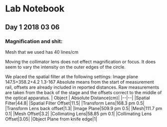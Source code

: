 # Lab Notebook 
## Day 1 2018 03 06
### Magnification and shit:



Mesh that we used has 40 lines/cm

Moving the collimator lens does not effect magnification or focus. It does seem to vary the intensity on the outer edges of the circle. 

We placed the spatial filter at the following settings:
Image plane
147.5+358.2+4.2
1.3-167
Absolute means from the start of measurement rail, offsets are already included in reported distances. Raw measurements are taken from the back of the stage and the offsets correct to the middle of the optical apparatus. 
| Object | Absolute Distance(cm)|
|--|--|
|Spatial Filter|44.8|
|Spatial Filter Offset|11.5|
|Transform Lens|168.3 pm 0.5|
|Transform Lens back offset|1.3|
|Image Plane|509.9 pm 0.5|
|Mesh|111.7 pm 0.1|
|Mesh Offset|3.2|
|Collimating Lens|58.85 pm 0.1|
|Collimating Lens Offset|3.05|
|Object Plane from knife edge|1|
<!--stackedit_data:
eyJoaXN0b3J5IjpbMTQ3NTk1NDY2LDE3OTE2MjkyMTZdfQ==
-->
